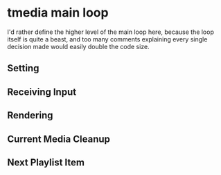 # tmedia main loop

I'd rather define the higher level of the main loop here, because the loop
itself is quite a beast, and too many comments explaining every single decision
made would easily double the code size.

## Setting


## Receiving Input



## Rendering



## Current Media Cleanup


## Next Playlist Item







